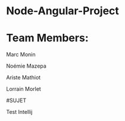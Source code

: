 # Node-Angular-Project

# Team Members: 
Marc Monin

Noémie Mazepa

Ariste Mathiot

Lorrain Morlet


#SUJET

Test Intellij

